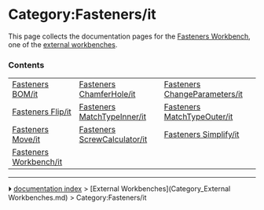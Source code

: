 # Category:Fasteners/it
This page collects the documentation pages for the [Fasteners Workbench](Fasteners_Workbench.md), one of the [external workbenches](external_workbenches.md).

### Contents

|     |     |     |
| --- | --- | --- |
| [Fasteners BOM/it](Fasteners_BOM/it.md) | [Fasteners ChamferHole/it](Fasteners_ChamferHole/it.md) | [Fasteners ChangeParameters/it](Fasteners_ChangeParameters/it.md) |
| [Fasteners Flip/it](Fasteners_Flip/it.md) | [Fasteners MatchTypeInner/it](Fasteners_MatchTypeInner/it.md) | [Fasteners MatchTypeOuter/it](Fasteners_MatchTypeOuter/it.md) |
| [Fasteners Move/it](Fasteners_Move/it.md) | [Fasteners ScrewCalculator/it](Fasteners_ScrewCalculator/it.md) | [Fasteners Simplify/it](Fasteners_Simplify/it.md) |
| [Fasteners Workbench/it](Fasteners_Workbench/it.md) |



---
⏵ [documentation index](../README.md) > [External Workbenches](Category_External Workbenches.md) > Category:Fasteners/it
